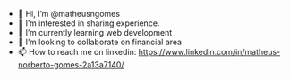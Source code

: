 - 👋 Hi, I’m @matheusngomes
- 👀 I’m interested in sharing experience.
- 🌱 I’m currently learning web development
- 💞️ I’m looking to collaborate on financial area
- 📫 How to reach me on linkedin: https://www.linkedin.com/in/matheus-norberto-gomes-2a13a7140/

<!---
matheusngomes/matheusngomes is a ✨ special ✨ repository because its `README.md` (this file) appears on your GitHub profile.
You can click the Preview link to take a look at your changes.
--->
